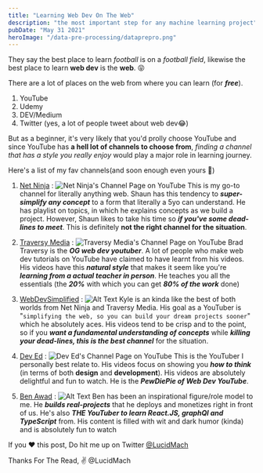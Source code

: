 ```yaml
---
title: "Learning Web Dev On The Web"
description: "the most important step for any machine learning project"
pubDate: "May 31 2021"
heroImage: "/data-pre-processing/dataprepro.png"
---
```


They say the best place to learn _football_ is on a _football field_,
likewise the best place to learn **web dev** is the **web**.
😝

There are a lot of places on the web from where you can learn (for **_free_**).

1. YouTube
2. Udemy
3. DEV/Medium
4. Twitter (yes, a lot of people tweet about web dev😂)

But as a beginner, it's very likely that you'd prolly choose YouTube and since YouTube has **a hell lot of channels to choose from**, _finding a channel that has a style you really enjoy_ would play a major role in learning journey.

Here's a list of my fav channels(and soon enough even yours 🤞)

1. [Net Ninja](https://www.youtube.com/channel/UCW5YeuERMmlnqo4oq8vwUpg) :
   ![Net Ninja's Channel Page on YouTube](https://dev-to-uploads.s3.amazonaws.com/uploads/articles/ghbygqmfhlwbglct61t1.png)
   This is my go-to channel for literally anything web.
   Shaun has this tendency to **_super-simplify any concept_** to a form that literally a 5yo can understand.
   He has playlist on topics, in which he explains concepts as we build a project.
   However, Shaun likes to take his time so **_if you've some dead-lines to meet_**. This is definitely **not the right channel for the situation**.

2. [Traversy Media](https://www.youtube.com/user/TechGuyWeb) :
   ![Traversy Media's Channel Page on YouTube](https://dev-to-uploads.s3.amazonaws.com/uploads/articles/8vhsxcujjuft9uzx0kbf.png)
   Brad Traversy is the **_OG web dev youtuber_**.
   A lot of people who make web dev tutorials on YouTube have claimed to have learnt from his videos.
   His videos have this **_natural style_** that makes it seem like you're **_learning from a actual teacher in person_**.
   He teaches you all the essentials (the **_20%_** with which you can get **_80% of the work_** done)

3. [WebDevSimplified](https://www.youtube.com/channel/UCFbNIlppjAuEX4znoulh0Cw) :
   ![Alt Text](https://dev-to-uploads.s3.amazonaws.com/uploads/articles/v6qr0mu2ydv09ap6dvyu.png)
   Kyle is an kinda like the best of both worlds from Net Ninja and Traversy Media.
   His goal as a YouTuber is "`simplifying the web, so you can build your dream projects sooner`" which he absolutely aces.
   His videos tend to be crisp and to the point, so if you **_want a fundamental understanding of concepts_** while **_killing your dead-lines, this is the best channel_** for the situation.

4. [Dev Ed](https://www.youtube.com/channel/UClb90NQQcskPUGDIXsQEz5Q) :
   ![Dev Ed's Channel Page on YouTube](https://dev-to-uploads.s3.amazonaws.com/uploads/articles/h7a8tbbrp45lrd5tkcgu.png)
   This is the YouTuber I personally best relate to.
   His videos focus on showing you **_how to think_** (in terms of both **design** and **development**).
   His videos are absolutely delightful and fun to watch.
   He is the **_PewDiePie of Web Dev YouTube_**.

5. [Ben Awad](https://www.youtube.com/user/99baddawg) :
   ![Alt Text](https://dev-to-uploads.s3.amazonaws.com/uploads/articles/946ta027ul4um5luiyhj.png)
   Ben has been an inspirational figure/role model to me.
   He **_builds real-projects_** that he deploys and monetizes right in front of us.
   He's also **_THE YouTuber to learn React.JS, graphQl and TypeScript_** from.
   His content is filled with wit and dark humor (kinda) and is absolutely fun to watch

If you ❤️ this post,
Do hit me up on Twitter [@LucidMach](https://twitter.com/LucidMach)

Thanks For The Read,
✌️
@LucidMach
